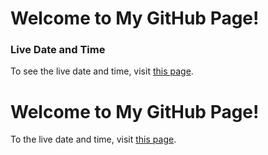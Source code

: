 # Welcome to My GitHub Page!

### Live Date and Time

To see the live date and time, visit [this page](https://Dulal-CSEcode.github.io/Data-Structure-Temporary/).
# Welcome to My GitHub Page!

To the live date and time, visit [this page](https://Dulal-CSEcode.github.io/Data-Structure-Temporary/).

